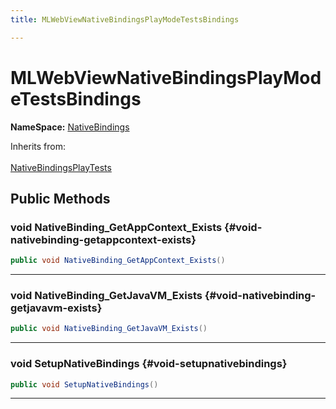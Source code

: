 ```yaml
---
title: MLWebViewNativeBindingsPlayModeTestsBindings

---
```


# MLWebViewNativeBindingsPlayModeTestsBindings



**NameSpace:** 
[NativeBindings](/versioned_docs/version-22-Mar-2023/unity-api/api/Tests.Runtime.NativeBindings/Tests.Runtime.NativeBindings.md) 





Inherits from: <br></br>[NativeBindingsPlayTests](/versioned_docs/version-22-Mar-2023/unity-api/api/Tests.Runtime.NativeBindings/Tests.Runtime.NativeBindings.NativeBindingsPlayTests.md)




## Public Methods

### void NativeBinding_GetAppContext_Exists {#void-nativebinding-getappcontext-exists}

```csharp
public void NativeBinding_GetAppContext_Exists()
```






-----------

### void NativeBinding_GetJavaVM_Exists {#void-nativebinding-getjavavm-exists}

```csharp
public void NativeBinding_GetJavaVM_Exists()
```






-----------

### void SetupNativeBindings {#void-setupnativebindings}

```csharp
public void SetupNativeBindings()
```






-----------



